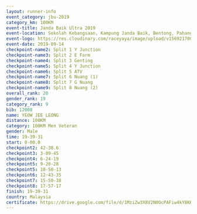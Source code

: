 ```yaml
---
layout: runner-info 
event_category: jbu-2019 
category_km: 100KM 
event-title: Janda Baik Ultra 2019
event-location: Sekolah Kebangsaan, Kampung Janda Baik, Bentong, Pahang, Malaysia 
event-logo: https://res.cloudinary.com/raceyaya/image/upload/v1569217009/logo/janda-baik_vch1pc.jpg 
event-date: 2019-09-14 
checkpoint-name2: Split 1 Y Junction 
checkpoint-name3: Split 2 E Farm 
checkpoint-name4: Split 3 Genting 
checkpoint-name5: Split 4 Y Junction 
checkpoint-name6: Split 5 ATV 
checkpoint-name7: Split 6 Nuang (1) 
checkpoint-name8: Split 7 G Nuang 
checkpoint-name9: Split 8 Nuang (2) 
overall_rank: 20
gender_rank: 19
category_rank: 9
bib: 12008
name: YEOW JEE LEONG
distance: 100KM
category: 100KM Men Veteran
gender: Male
time: 19-39-31
start: 0-00.0
checkpoint2: 42-38.6
checkpoint3: 3-09-45
checkpoint4: 6-24-19
checkpoint5: 9-20-28
checkpoint5: 10-50-13
checkpoint6: 12-43-35
checkpoint7: 15-50-38
checkpoint8: 17-57-17
finish: 19-39-31
country: Malaysia
certificate: https://drive.google.com/file/d/1MziZw3X8V2N0OcPAFiw4kY8KKwITrI5X/view?usp=sharing
---
```

